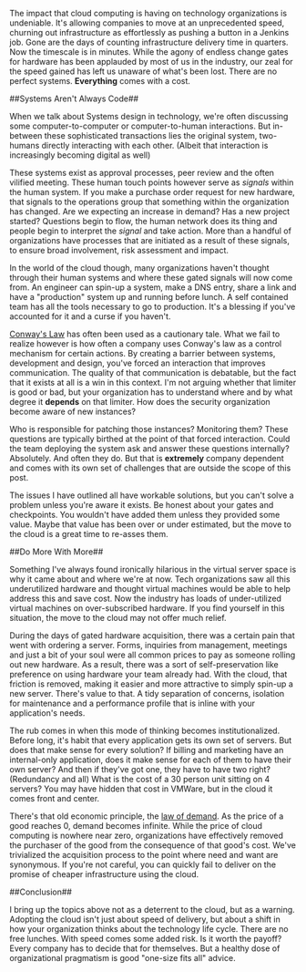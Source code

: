
The impact that cloud computing is having on technology organizations is undeniable. It's allowing companies to move at an unprecedented speed, churning out infrastructure as effortlessly as pushing a button in a Jenkins job. Gone are the days of counting infrastructure delivery time in quarters. Now the timescale is in minutes.  While the agony of endless change gates for hardware has been applauded by most of us in the industry, our zeal for the speed gained has left us unaware of what's been lost. There are no perfect systems. **Everything** comes with a cost.

##Systems Aren't Always Code##

When we talk about Systems design in technology, we're often discussing some computer-to-computer or computer-to-human interactions. But in-between these sophisticated transactions lies the original system, two-humans directly interacting with each other. (Albeit that interaction is increasingly becoming digital as well)

These systems exist as approval processes, peer review and the often vilified meeting. These human touch points however serve as *signals* within the human system. If you make a purchase order request for new hardware, that signals to the operations group that something within the organization has changed. Are we expecting an increase in demand? Has a new project started? Questions begin to flow, the human network does its thing and people begin to interpret the *signal* and take action. More than a handful of organizations have processes that are initiated as a result of these signals, to ensure broad involvement, risk assessment and impact. 

In the world of the cloud though, many organizations haven't thought through their human systems and where these gated signals will now come from. An engineer can spin-up a system, make a DNS entry, share a link and have a "production" system up and running before lunch. A self contained team has all the tools necessary to go to production. It's a blessing if you've accounted for it and a curse if you haven't. 

[Conway's Law](https://en.wikipedia.org/Conways_Law) has often been used as a cautionary tale. What we fail to realize however is how often a company uses Conway's law as a control mechanism for certain actions. By creating a barrier between systems, development and design, you've forced an interaction that improves communication. The quality of that communication is debatable, but the fact that it exists at all is a win in this context. I'm not arguing whether that limiter is good or bad, but your organization has to understand where and by what degree it **depends** on that limiter.  How does the security organization become aware of new instances? 

Who is responsible for patching those instances? Monitoring them? These questions are typically birthed at the point of that forced interaction. Could the team deploying the system ask and answer these questions internally? Absolutely. And often they do. But that is **extremely** company dependent and comes with its own set of challenges that are outside the scope of this post. 

The issues I have outlined all have workable solutions, but you can't solve a problem unless you're aware it exists. Be honest about your gates and checkpoints. You wouldn't have added them unless they provided some value. Maybe that value has been over or under estimated, but the move to the cloud is a great time to re-asses them.

##Do More With More##

Something I've always found ironically hilarious in the virtual server space is why it came about and where we're at now. Tech organizations saw all this underutilized hardware and thought virtual machines would be able to help address this and save cost. Now the industry has loads of under-utilized virtual machines on over-subscribed hardware. If you find yourself in this situation, the move to the cloud may not offer much relief.

During the days of gated hardware acquisition, there was a certain pain that went with ordering a server. Forms, inquiries from management, meetings and just a bit of your soul were all common prices to pay as someone rolling out new hardware. As a result, there was a sort of self-preservation like preference on using hardware your team already had. With the cloud, that friction is removed, making it easier and more attractive to simply spin-up a new server. There's value to that. A tidy separation of concerns, isolation for maintenance and a performance profile that is inline with your application's needs. 

The rub comes in when this mode of thinking becomes institutionalized. Before long, it's habit that every application gets its own set of servers. But does that make sense for every solution? If billing and marketing have an internal-only application, does it make sense for each of them to have their own server? And then if they've got one, they have to have two right? (Redundancy and all) What is the cost of a 30 person unit sitting on 4 servers? You may have hidden that cost in VMWare, but in the cloud it comes front and center.

There's that old economic principle, the [law of demand](https://en.wikipedia.org/wiki/Law_of_demand). As the price of a good reaches 0, demand becomes infinite. While the price of cloud computing is nowhere near zero, organizations have effectively removed the purchaser of the good from the consequence of that good's cost. We've trivialized the acquisition process to the point where need and want are synonymous. If you're not careful, you can quickly fail to deliver on the promise of cheaper infrastructure using the cloud. 

##Conclusion##

I bring up the topics above not as a deterrent to the cloud, but as a warning. Adopting the cloud isn't just about speed of delivery, but about a shift in how your organization thinks about the technology life cycle. There are no free lunches. With speed comes some added risk. Is it worth the payoff? Every company has to decide that for themselves. But a healthy dose of organizational pragmatism is good "one-size fits all" advice.
